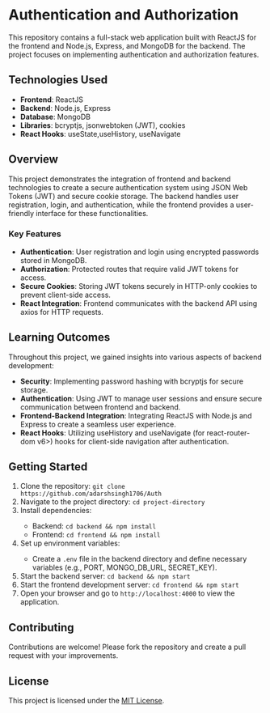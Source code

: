 <!DOCTYPE html>
<html lang="en">
<head>
  <meta charset="UTF-8">
  <meta name="viewport" content="width=device-width, initial-scale=1.0">
  
</head>
<body>
  <h1>Authentication and Authorization </h1>

  <p>This repository contains a full-stack web application built with ReactJS for the frontend and Node.js, Express, and MongoDB for the backend. The project focuses on implementing authentication and authorization features.</p>

  <h2>Technologies Used</h2>
  <ul>
    <li><strong>Frontend</strong>: ReactJS</li>
    <li><strong>Backend</strong>: Node.js, Express</li>
    <li><strong>Database</strong>: MongoDB</li>
    <li><strong>Libraries</strong>: bcryptjs, jsonwebtoken (JWT), cookies</li>
    <li><strong>React Hooks</strong>: useState,useHistory, useNavigate</li>
  </ul>

  <h2>Overview</h2>
  <p>This project demonstrates the integration of frontend and backend technologies to create a secure authentication system using JSON Web Tokens (JWT) and secure cookie storage. The backend handles user registration, login, and authentication, while the frontend provides a user-friendly interface for these functionalities.</p>

  <h3>Key Features</h3>
  <ul>
    <li><strong>Authentication</strong>: User registration and login using encrypted passwords stored in MongoDB.</li>
    <li><strong>Authorization</strong>: Protected routes that require valid JWT tokens for access.</li>
    <li><strong>Secure Cookies</strong>: Storing JWT tokens securely in HTTP-only cookies to prevent client-side access.</li>
    <li><strong>React Integration</strong>: Frontend communicates with the backend API using axios for HTTP requests.</li>
  </ul>

  <h2>Learning Outcomes</h2>
  <p>Throughout this project, we gained insights into various aspects of backend development:</p>
  <ul>
    <li><strong>Security</strong>: Implementing password hashing with bcryptjs for secure storage.</li>
    <li><strong>Authentication</strong>: Using JWT to manage user sessions and ensure secure communication between frontend and backend.</li>
    <li><strong>Frontend-Backend Integration</strong>: Integrating ReactJS with Node.js and Express to create a seamless user experience.</li>
    <li><strong>React Hooks</strong>: Utilizing useHistory and useNavigate (for react-router-dom v6>) hooks for client-side navigation after authentication.</li>
  </ul>

  <h2>Getting Started</h2>
  <ol>
    <li>Clone the repository: <code>git clone https://github.com/adarshsingh1706/Auth</code></li>
    <li>Navigate to the project directory: <code>cd project-directory</code></li>
    <li>Install dependencies:</li>
    <ul>
      <li>Backend: <code>cd backend &amp;&amp; npm install</code></li>
      <li>Frontend: <code>cd frontend &amp;&amp; npm install</code></li>
    </ul>
    <li>Set up environment variables:</li>
    <ul>
      <li>Create a <code>.env</code> file in the backend directory and define necessary variables (e.g., PORT, MONGO_DB_URL, SECRET_KEY).</li>
    </ul>
    <li>Start the backend server: <code>cd backend &amp;&amp; npm start</code></li>
    <li>Start the frontend development server: <code>cd frontend &amp;&amp; npm start</code></li>
    <li>Open your browser and go to <code>http://localhost:4000</code> to view the application.</li>
  </ol>

  <h2>Contributing</h2>
  <p>Contributions are welcome! Please fork the repository and create a pull request with your improvements.</p>

  <h2>License</h2>
  <p>This project is licensed under the <a href="link-to-license">MIT License</a>.</p>
</body>
</html>
